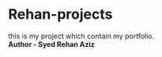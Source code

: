 # Rehan-projects

this is my project which contain my portfolio.
<br>
<b>Author - Syed Rehan Aziz</b>
